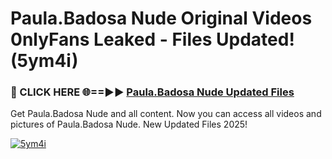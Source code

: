 # Paula.Badosa Nude Original Videos 0nlyFans Leaked - Files Updated! (5ym4i)

<h3>🔴 CLICK HERE 🌐==►► <a href="https://tinyurl.com/y5r63du9" rel="nofollow">Paula.Badosa Nude Updated Files</a></h3>

Get Paula.Badosa Nude and all content. Now you can access all videos and pictures of Paula.Badosa Nude. New Updated Files 2025!

[![5ym4i](https://i.imgur.com/UVo9nyh.gif)](https://tinyurl.com/y5r63du9)